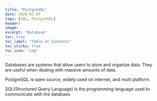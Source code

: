 ```yaml
---
title: "PostgreSQL"
date: 2020-02-07
tags: [SQL, PostgreSQL]
header:
image:
excerpt: "Database"
toc: true
toc_label: "Table of Contents"
toc_sticky: true
toc_icon: "cog"
---
```


Databases are systems that allow users to store and organize data. They are useful when dealing with massive amounts of data.

PostgreSQL is open source, widely used on internet, and multi platform.

SQL(Structured Query Language) is the programming language used to communicate with the database.